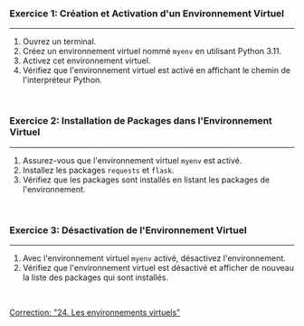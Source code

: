 ### Exercice 1: Création et Activation d'un Environnement Virtuel

---

1. Ouvrez un terminal.
2. Créez un environnement virtuel nommé `myenv` en utilisant Python 3.11.
3. Activez cet environnement virtuel.
4. Vérifiez que l'environnement virtuel est activé en affichant le chemin de l'interpréteur Python.

<br>

### Exercice 2: Installation de Packages dans l'Environnement Virtuel

---

1. Assurez-vous que l'environnement virtuel `myenv` est activé.
2. Installez les packages `requests` et `flask`.
3. Vérifiez que les packages sont installés en listant les packages de l'environnement.

<br>

### Exercice 3: Désactivation de l'Environnement Virtuel

---

1. Avec l'environnement virtuel `myenv` activé, désactivez l'environnement.
2. Vérifiez que l'environnement virtuel est désactivé et afficher de nouveau la liste des packages qui sont installés.

<br>

[Correction: "24. Les environnements virtuels"](Corrections/24.%20Les%20environnements%20virtuels.md)
